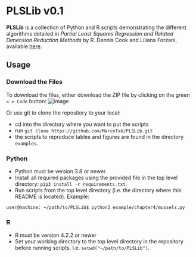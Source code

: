 # PLSLib v0.1

**PLSLib** is a collection of Python and R scripts demonstrating the different algorithms detailed in *Partial Least Squares Regression and Related Dimension Reduction Methods* by R. Dennis Cook and Liliana Forzani, available [here](https://lforzani.github.io/PLSR-book/).

## Usage

### Download the Files
To download the files, either download the ZIP file by clicking on the green `< > Code` button: ![image](https://github.com/MarcoTab/PLSLib/assets/64563061/0f69178c-fd4c-4c31-b42d-cd411ed09788)

Or use git to clone the repository to your local: 
- cd into the directory where you want to put the scripts
- run `git clone https://github.com/MarcoTab/PLSLib.git`
- the scripts to reproduce tables and figures are found in the directory `examples`.


### Python
* Python must be version 3.8 or newer.
* Install all required packages using the provided file in the top level directory: `pip3 install -r requirements.txt`.
* Run scripts from the top level directory (i.e. the directory where this README is located). 
Example:

```user@machine: ~/path/to/PLSLib$ python3 example/chapter4/mussels.py```

### R
* R must be version 4.2.2 or newer
* Set your working directory to the top level directory in the repository before running scripts. I.e. `setwd("~/path/to/PLSLib")`.
